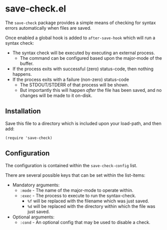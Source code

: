 # save-check.el

The `save-check` package provides a simple means of checking for syntax errors automatically when files are saved.

Once enabled a global hook is added to `after-save-hook` which will run a syntax check:

* The syntax check will be executed by executing an external process.
  * The command can be configured based upon the major-mode of the buffer.
* If the process exits with successful (zero) status-code, then nothing happens.
* If the process exits with a failure (non-zero) status-code
  * The STDOUT/STDERR of that process will be shown.
  * But importantly this will happen _after_ the file has been saved, and no changes will be made to it on-disk.



## Installation

Save this file to a directory which is included upon your load-path, and then add:

```
(require 'save-check)
```



## Configuration

The configuration is contained within the `save-check-config` list.

There are several possible keys that can be set within the list-items:

* Mandatory arguments:
  * `:mode` - The name of the major-mode to operate within.
  * `:exec` - The process to execute to run the syntax-check.
    * `%f` will be replaced with the filename which was just saved.
    * `%d` will be replaced with the directory within which the file was just saved.
* Optional arguments:
  * `:cond` - An optional config that may be used to disable a check.
